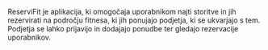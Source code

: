 ReserviFit je aplikacija, ki omogočaja uporabnikom najti storitve in jih rezervirati na področju fitnesa, ki jih ponujajo podjetja, ki se ukvarjajo s tem.
Podjetja se lahko prijavijo in dodajajo ponudbe ter gledajo rezervacije uporabnikov.
